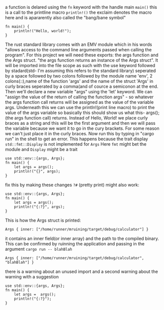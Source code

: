a function is delared using the `fn` keyword with the handle main `main()` this is a call to the printline macro `println!()` the exclaim denotes the macro here and is apararently also called the "bang/bane symbol"
```by default
fn main() {
    println!("Hello, world!");
}
```
The rust standard library comes with an EMV module which in his words "allows access to the command line arguments passed when calling the program". For this project we will need these exports: the args function and the Args struct. "the args function returns an instance of the Args struct". It will be imported into the file scope as such with the use keyword followed by stadard(std- I'm assuming this refers to the standard library) seperated by a space followed by two colons followed by the module name 'env', 2 colons(::),name of the function 'args' and the name of the struct 'Args' in curly braces seperated by a comma(and of cource a semiconon at the end.
Then we'll declare a new variable "args" using the 'let' keyword. We can "assign the value of the return of calling the function args" - so whatever the args function call returns will be assigned as the value of the variable args.
Underneath this we can use the println!(print line macro) to print the value of the args variable so basically this should show us what this- args(); (the args function call) returns. Instead of Hello, World! we place curly braces as a string and this will be the first argument and then we will pass the variable because we want it to go in the cury brackets. For some reason we can't just place it in the curly braces. Now run this by typing in "cargo run" in the shell to get an error. This happens because the trait display `std::fmt::Display` is not implemented for `Args` Here `fmt` might bet the module and `Display` might be a trait
```args
use std::env::{args, Args};
fn main() {
	let args = args();
    println!("{}", args);
}
```
fix this by making these changes `?#` (pretty print) might also work:
```changes
use std::env::{args, Args};
fn main() {
	let args = args();
    println!("{:?}", args);
}
```
This is how the Args struct is printed:
```output
Args { inner: ["/home/runner/mruining/target/debug/calculator"] }
```
it contains an inner field(or inner array) and the path to the compiled binary. This can be confirmed by ruinning the application and passing in the argument `cargo run -- blahBlah`
```output
Args { inner: ["/home/runner/mruining/target/debug/calculator", "blahBlah"] }
```
there is a warning about an unused import and a second warning about the warning with a suggestion



```warning
use std::env::{args, Args};
fn main() {
	let args =  args();
	println!("{:?}");
}
```